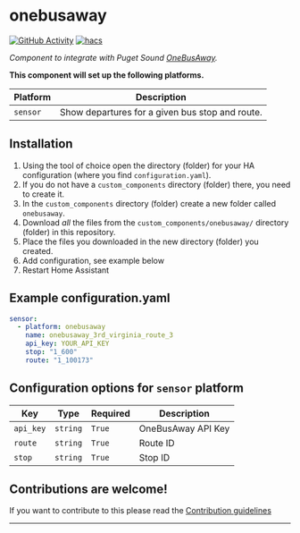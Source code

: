 # onebusaway

[![GitHub Activity][commits-badge]][commits]
[![hacs][hacs-badge]][hacs]

_Component to integrate with Puget Sound [OneBusAway][onebusaway]._

**This component will set up the following platforms.**

Platform | Description
-- | --
`sensor` | Show departures for a given bus stop and route.

## Installation

1. Using the tool of choice open the directory (folder) for your HA configuration (where you find `configuration.yaml`).
2. If you do not have a `custom_components` directory (folder) there, you need to create it.
3. In the `custom_components` directory (folder) create a new folder called `onebusaway`.
4. Download _all_ the files from the `custom_components/onebusaway/` directory (folder) in this repository.
5. Place the files you downloaded in the new directory (folder) you created.
6. Add configuration, see example below
7. Restart Home Assistant

## Example configuration.yaml

```yaml
sensor:
  - platform: onebusaway
    name: onebusaway_3rd_virginia_route_3
    api_key: YOUR_API_KEY
    stop: "1_600"
    route: "1_100173"
```

## Configuration options for `sensor` platform

Key | Type | Required | Description
-- | -- | -- | --
`api_key` | `string` | `True` | OneBusAway API Key
`route` | `string` | `True` | Route ID
`stop` | `string` | `True` | Stop ID

## Contributions are welcome!

If you want to contribute to this please read the [Contribution guidelines](CONTRIBUTING.md)

***

[onebusaway]: http://pugetsound.onebusaway.org/
[commits]: https://github.com/ctso/custom-component-onebusaway/commits/master
[commits-badge]: https://img.shields.io/github/commit-activity/y/ctso/custom-component-onebusaway?style=flat-square
[hacs]: https://github.com/custom-components/hacs
[hacs-badge]: https://img.shields.io/badge/HACS-custom--component-orange.svg?style=flat-square
